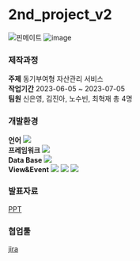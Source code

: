 # 2nd_project_v2
![핀메이트](https://github.com/PHP-506-Money/2nd_project_v2/assets/126547900/9292cda4-ec81-4d21-84fa-62dd8a5dc6a0)
![image](https://github.com/PHP-506-Money/2nd_project_v2/assets/126547900/c6f7ba59-70d0-4147-a5c3-d6f89b2d4d3b)

### 제작과정
__주제__ 동기부여형 자산관리 서비스<br>
__작업기간__ 2023-06-05 ~ 2023-07-05<br>
__팀원__ 신은영, 김진아, 노수빈, 최혁재 총 4명<br>

### 개발환경
__언어__ <img src="https://img.shields.io/badge/PHP-777BB4?style=flat-square&logo=php&logoColor=white"/><br>
__프레임워크__  <img src="https://img.shields.io/badge/Laravel-v9-orange?style=flat-square&logo=laravel&logoColor=white"><br>
__Data Base__  <img src="https://img.shields.io/badge/MariaDB-003545?style=flat-square&logo=mariaDB&logoColor=white"/><br>
__View&Event__  <img src="https://img.shields.io/badge/HTML5-E34F26?style=flat-square&logo=html5&logoColor=white"/> <img src="https://img.shields.io/badge/CSS3-1572B6?style=flat-square&logo=css3&logoColor=white"/> <img src="https://img.shields.io/badge/javascript-F7DF1E?style=for-the-badge&logo=javascript&logoColor=black"><br>

### 발표자료
[PPT](https://www.canva.com/design/DAFnEcnBGaU/K_kCQ6fQAn2AzgaaI5ULEA/edit?utm_content=DAFnEcnBGaU&utm_campaign=designshare&utm_medium=link2&utm_source=sharebutton)

### 협업툴
[jira](https://php-506-money.atlassian.net/jira/software/projects/MV/boards/3/timeline?shared=&atlOrigin=eyJpIjoiNmNhMTRiYjRlYzQ5NDFkNmExMjk4NmRlNDY5YzdlNjgiLCJwIjoiaiJ9)
